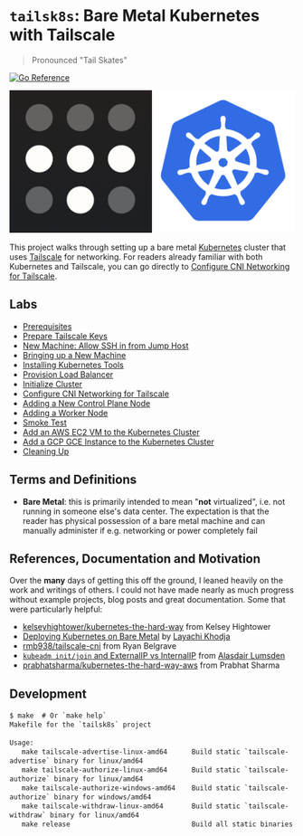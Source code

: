 # `tailsk8s`: Bare Metal Kubernetes with Tailscale

> Pronounced "Tail Skates"

[![Go Reference][1]][2]

<p align="center">
  <img src="./_images/tailsk8s-logos.png?raw=true" />
</p>

This project walks through setting up a bare metal [Kubernetes][26] cluster
that uses [Tailscale][27] for networking. For readers already familiar with
both Kubernetes and Tailscale, you can go directly to
[Configure CNI Networking for Tailscale][19].

## Labs

- [Prerequisites][11]
- [Prepare Tailscale Keys][12]
- [New Machine: Allow SSH in from Jump Host][14]
- [Bringing up a New Machine][15]
- [Installing Kubernetes Tools][16]
- [Provision Load Balancer][17]
- [Initialize Cluster][18]
- [Configure CNI Networking for Tailscale][19]
- [Adding a New Control Plane Node][20]
- [Adding a Worker Node][21]
- [Smoke Test][22]
- [Add an AWS EC2 VM to the Kubernetes Cluster][23]
- [Add a GCP GCE Instance to the Kubernetes Cluster][24]
- [Cleaning Up][25]

## Terms and Definitions

- **Bare Metal**: this is primarily intended to mean "**not** virtualized",
  i.e. not running in someone else's data center. The expectation is that the
  reader has physical possession of a bare metal machine and can manually
  administer if e.g. networking or power completely fail

## References, Documentation and Motivation

Over the **many** days of getting this off the ground, I leaned heavily on
the work and writings of others. I could not have made nearly as much progress
without example projects, blog posts and great documentation. Some that were
particularly helpful:

- [kelseyhightower/kubernetes-the-hard-way][3] from Kelsey Hightower
- [Deploying Kubernetes on Bare Metal][4] by [Layachi Khodja][8]
- [rmb938/tailscale-cni][5] from Ryan Belgrave
- [`kubeadm init/join` and ExternalIP vs InternalIP][6] from
  [Alasdair Lumsden][7]
- [prabhatsharma/kubernetes-the-hard-way-aws][9] from Prabhat Sharma

## Development

```
$ make  # Or `make help`
Makefile for the `tailsk8s` project

Usage:
   make tailscale-advertise-linux-amd64      Build static `tailscale-advertise` binary for linux/amd64
   make tailscale-authorize-linux-amd64      Build static `tailscale-authorize` binary for linux/amd64
   make tailscale-authorize-windows-amd64    Build static `tailscale-authorize` binary for windows/amd64
   make tailscale-withdraw-linux-amd64       Build static `tailscale-withdraw` binary for linux/amd64
   make release                              Build all static binaries

```

<!--
Logos and Images Attributions:
- https://github.com/cncf/artwork/tree/master/projects/kubernetes
- https://tailscale.com/files/dist/tailscale-press-kit.zip
- https://aws.amazon.com/compliance/data-center/data-centers/
- https://d1.awsstatic.com/security-center/AWS_OurDataCenters_Background.9278804e149ad9d42145f1dc04576f9029835216.jpg
- https://cloudplatform.googleblog.com/2015/10/Bringing-Google-Cloud-Platform-closer-to-more-people-and-businesses.html
- https://4.bp.blogspot.com/-qX68nzxqXZY/VpQBii6sxLI/AAAAAAAACPE/gVkqXRRXfVA/s640/datacenter%2B10-1.png
- https://usesthis.com/interviews/rob.pike/
- https://usesthis.com/images/interviews/rob.pike/portrait.jpg
-->

[1]: https://pkg.go.dev/badge/github.com/dhermes/tailsk8s.svg
[2]: https://pkg.go.dev/github.com/dhermes/tailsk8s
[3]: https://github.com/kelseyhightower/kubernetes-the-hard-way/tree/79a3f79b27bd28f82f071bb877a266c2e62ee506
[4]: https://www.inap.com/blog/deploying-kubernetes-on-bare-metal/
[5]: https://github.com/rmb938/tailscale-cni/tree/dba6992227958e61ac85b3168dbcae4ff10dde57
[6]: https://medium.com/@aleverycity/kubeadm-init-join-and-externalip-vs-internalip-519519ddff89
[7]: https://github.com/alaslums
[8]: https://linkedin.com/in/layachi-khodja-38428a1
[9]: https://github.com/prabhatsharma/kubernetes-the-hard-way-aws/tree/c4872b83989562a35e9aba98ff92526a0f1498ca
[11]: 01-prerequisites.md
[12]: 02-prepare-tailscale-keys.md
[14]: 04-allow-ssh.md
[15]: 05-new-machine.md
[16]: 06-install-k8s.md
[17]: 07-provision-load-balancer.md
[18]: 08-initialize-cluster.md
[19]: 09-tailscale-cni.md
[20]: 10-adding-control-plane-node.md
[21]: 11-add-worker.md
[22]: 12-smoke-test.md
[23]: 13-add-vm-aws.md
[24]: 14-add-vm-gcp.md
[25]: 15-cleaning-up.md
[26]: https://kubernetes.io/
[27]: https://tailscale.com/
